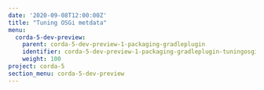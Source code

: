 ```yaml
---
date: '2020-09-08T12:00:00Z'
title: "Tuning OSGi metdata"
menu:
  corda-5-dev-preview:
    parent: corda-5-dev-preview-1-packaging-gradleplugin
    identifier: corda-5-dev-preview-1-packaging-gradleplugin-tuningosgimetadata
    weight: 100
project: corda-5
section_menu: corda-5-dev-preview
---
```


